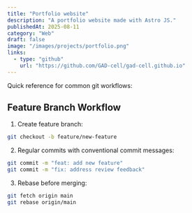 ```yaml
---
title: "Portfolio website"
description: "A portfolio website made with Astro JS."
publishedAt: 2025-08-11
category: "Web"
draft: false
image: "/images/projects/portfolio.png"
links:
  - type: "github"
    url: "https://github.com/GAD-cell/gad-cell.github.io"
---
```



Quick reference for common git workflows:

## Feature Branch Workflow

1. Create feature branch:
```bash
git checkout -b feature/new-feature
```

2. Regular commits with conventional commit messages:
```bash
git commit -m "feat: add new feature"
git commit -m "fix: address review feedback"
```

3. Rebase before merging:
```bash
git fetch origin main
git rebase origin/main
``` 